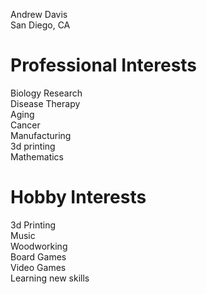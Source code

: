 Andrew Davis  
San Diego, CA

# Professional Interests  
  Biology Research  
    Disease Therapy  
    Aging  
    Cancer  
  Manufacturing  
    3d printing  
  Mathematics  
  
# Hobby Interests  
  3d Printing  
  Music  
  Woodworking  
  Board Games  
  Video Games  
  Learning new skills
  
